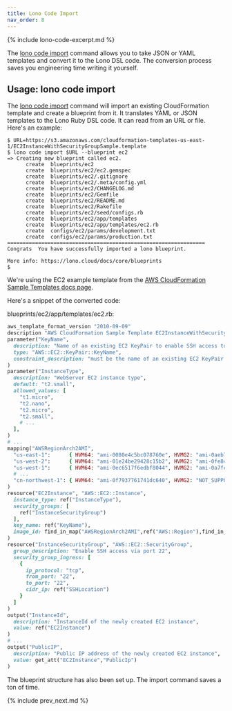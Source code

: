 ```yaml
---
title: Lono Code Import
nav_order: 8
---
```


{% include lono-code-excerpt.md %}

The [lono code import](https://lono.cloud/reference/lono-code-import/) command allows you to take JSON or YAML templates and convert it to the Lono DSL code. The conversion process saves you engineering time writing it yourself.

## Usage: lono code import

The [lono code import](https://lono.cloud/reference/lono-code-import/) command will import an existing CloudFormation template and create a blueprint from it. It translates YAML or JSON templates to the Lono Ruby DSL code. It can read from an URL or file. Here's an example:

    $ URL=https://s3.amazonaws.com/cloudformation-templates-us-east-1/EC2InstanceWithSecurityGroupSample.template
    $ lono code import $URL --blueprint ec2
    => Creating new blueprint called ec2.
          create  blueprints/ec2
          create  blueprints/ec2/ec2.gemspec
          create  blueprints/ec2/.gitignore
          create  blueprints/ec2/.meta/config.yml
          create  blueprints/ec2/CHANGELOG.md
          create  blueprints/ec2/Gemfile
          create  blueprints/ec2/README.md
          create  blueprints/ec2/Rakefile
          create  blueprints/ec2/seed/configs.rb
          create  blueprints/ec2/app/templates
          create  blueprints/ec2/app/templates/ec2.rb
          create  configs/ec2/params/development.txt
          create  configs/ec2/params/production.txt
    ================================================================
    Congrats  You have successfully imported a lono blueprint.

    More info: https://lono.cloud/docs/core/blueprints
    $

We're using the EC2 example template from the [AWS CloudFormation Sample Templates docs page](https://docs.aws.amazon.com/AWSCloudFormation/latest/UserGuide/cfn-sample-templates.html).


Here's a snippet of the converted code:

blueprints/ec2/app/templates/ec2.rb:

```ruby
aws_template_format_version "2010-09-09"
description "AWS CloudFormation Sample Template EC2InstanceWithSecurityGroupSample: Create an Amazon EC2 instance running the Amazon Linux AMI. The AMI is chosen based on the region in which the stack is run. This example creates an EC2 security group for the instance to give you SSH access. **WARNING** This template creates an Amazon EC2 instance. You will be billed for the AWS resources used if you create a stack from this template."
parameter("KeyName",
  description: "Name of an existing EC2 KeyPair to enable SSH access to the instance",
  type: "AWS::EC2::KeyPair::KeyName",
  constraint_description: "must be the name of an existing EC2 KeyPair."
)
parameter("InstanceType",
  description: "WebServer EC2 instance type",
  default: "t2.small",
  allowed_values: [
    "t1.micro",
    "t2.nano",
    "t2.micro",
    "t2.small",
    # ...
  ],
)
# ...
mapping("AWSRegionArch2AMI",
  "us-east-1":      { HVM64: "ami-0080e4c5bc078760e", HVMG2: "ami-0aeb704d503081ea6" },
  "us-west-2":      { HVM64: "ami-01e24be29428c15b2", HVMG2: "ami-0fe84a5b4563d8f27" },
  "us-west-1":      { HVM64: "ami-0ec6517f6edbf8044", HVMG2: "ami-0a7fc72dc0e51aa77" },
  # ...
  "cn-northwest-1": { HVM64: "ami-0f7937761741dc640", HVMG2: "NOT_SUPPORTED" }
)
resource("EC2Instance", "AWS::EC2::Instance",
  instance_type: ref("InstanceType"),
  security_groups: [
    ref("InstanceSecurityGroup")
  ],
  key_name: ref("KeyName"),
  image_id: find_in_map("AWSRegionArch2AMI",ref("AWS::Region"),find_in_map("AWSInstanceType2Arch",ref("InstanceType"),"Arch"))
)
resource("InstanceSecurityGroup", "AWS::EC2::SecurityGroup",
  group_description: "Enable SSH access via port 22",
  security_group_ingress: [
    {
      ip_protocol: "tcp",
      from_port: "22",
      to_port: "22",
      cidr_ip: ref("SSHLocation")
    }
  ]
)
output("InstanceId",
  description: "InstanceId of the newly created EC2 instance",
  value: ref("EC2Instance")
)
# ...
output("PublicIP",
  description: "Public IP address of the newly created EC2 instance",
  value: get_att("EC2Instance","PublicIp")
)
```

The blueprint structure has also been set up. The import command saves a ton of time.

{% include prev_next.md %}
